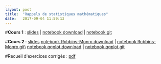 ```yaml
---
layout: post
title:  "Rappels de statistiques mathématiques"
date:   2017-09-04 11:59:13
---
```

#**Cours 1** : [slides](/assets/cours1_ensae_2017.pdf) | [notebook download](/assets/cdf_empirique.ipynb) | [notebook git](http://nbviewer.jupyter.org/github/lecueguillaume/lecueguillaume.github.io/blob/master/assets/cdf_empirique.ipynb)

#**Cours 2**  : [slides](/assets/cours2_ensae_2017.pdf) 
[notebook Robbins-Monro download](/assets/rm_quantile.ipynb) | [notebook Robbins-Monro git](http://nbviewer.jupyter.org/github/lecueguillaume/notebooks_python/blob/master/cours_statistiques/rm_quantile.ipynb)\\
[notebook qqplot download](/assets/rm_quantile.ipynb) | [notebook qqplot git](http://nbviewer.jupyter.org/github/lecueguillaume/notebooks_python/blob/master/cours_statistiques/box_qqplots.ipynb)


<!--#**Cours 3**  : [slides](/assets/cours3_ensae_2015.pdf)

#**Cours 4**  : [slides](/assets/cours4_ensae_2015.pdf)

#**Cours 5** : [slides](/assets/cours5_ensae_2015.pdf)

#**Cours 6**  : [slides](/assets/cours6_ensae_2015.pdf)

#**Cours 7**  : [slides](/assets/cours7_ensae_2015.pdf)

#**Cours 8**  : [slides](/assets/cours8_ensae_2015.pdf) | [notebook download](/assets/linear_regression.ipynb) | [notebook git](http://nbviewer.jupyter.org/github/lecueguillaume/notebooks_python/blob/master/cours_statistiques/linear_regression.ipynb) | [data](/assets/data_png_nb_reg_lin.zip)
-->

#Recueil d'exercices corrigés : [pdf](/assets/exos_rappels_stats_ensae.pdf)


